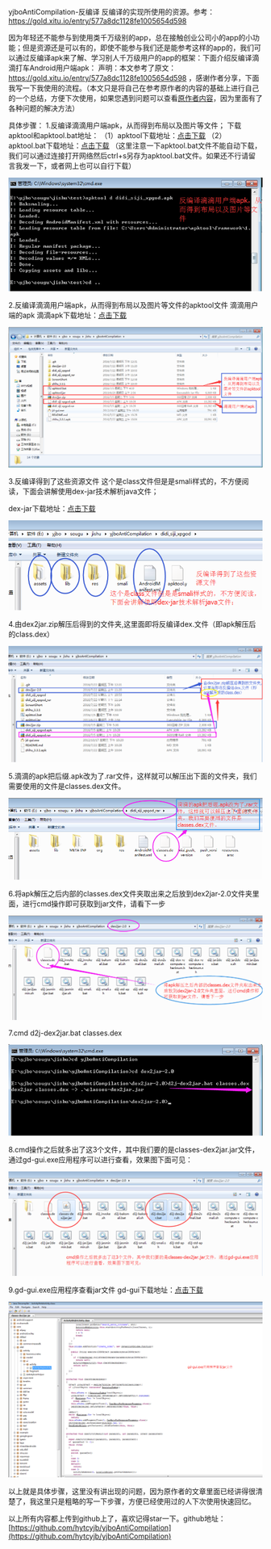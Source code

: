yjboAntiCompilation-反编译
反编译的实现所使用的资源。参考：https://gold.xitu.io/entry/577a8dc1128fe1005654d598

   因为年轻还不能参与到使用类千万级别的app，总在接触创业公司小的app的小功能；但是资源还是可以有的，即使不能参与我们还是能参考这样的app的，我们可以通过反编译apk来了解、学习别人千万级用户的app的框架：下面介绍反编译滴滴打车Android用户端apk：
   声明：本文参考了原文：https://gold.xitu.io/entry/577a8dc1128fe1005654d598 ，感谢作者分享，下面我写一下我使用的流程。（本文只是将自己在参考原作者的内容的基础上进行自己的一个总结，方便下次使用，如果您遇到问题可以查看[原作者内容](https://gold.xitu.io/entry/577a8dc1128fe1005654d598)，因为里面有了各种问题的解决方法）

具体步骤：
1.反编译滴滴用户端apk，从而得到布局以及图片等文件；
	下载apktool和apktool.bat地址：
		（1）apktool下载地址：[点击下载](https://raw.githubusercontent.com/hytcyjb/yjboAntiCompilation/master/apktool.jar)
		（2）apktool.bat下载地址：[点击下载](https://raw.githubusercontent.com/hytcyjb/yjboAntiCompilation/master/apktool.bat)
		（这里注意一下apktool.bat文件不能自动下载，我们可以通过连接打开网络然后ctrl+s另存为apktool.bat文件。如果还不行请留言我发一下，或者网上也可以自行下载）
		
![这里写图片描述](https://raw.githubusercontent.com/hytcyjb/yjboAntiCompilation/06bae97acccf5126c17ca370ded5849b671a7452/ScreenShort/fby-1.png)

2.反编译滴滴用户端apk，从而得到布局以及图片等文件的apktool文件   滴滴用户端的apk
   滴滴apk下载地址：[点击下载](https://raw.githubusercontent.com/hytcyjb/yjboAntiCompilation/master/didi_siji_xpgod.apk)
   
![这里写图片描述](https://raw.githubusercontent.com/hytcyjb/yjboAntiCompilation/06bae97acccf5126c17ca370ded5849b671a7452/ScreenShort/fby-2.png)

3.反编译得到了这些资源文件
   这个是class文件但是是smali样式的，不方便阅读，下面会讲解使用dex-jar技术解析java文件；
   
dex-jar下载地址：[点击下载](https://raw.githubusercontent.com/hytcyjb/yjboAntiCompilation/master/dex2jar.zip)

![这里写图片描述](https://raw.githubusercontent.com/hytcyjb/yjboAntiCompilation/06bae97acccf5126c17ca370ded5849b671a7452/ScreenShort/fby-3.png)

4.由dex2jar.zip解压后得到的文件夹,这里面即将反编译dex.文件（即apk解压后的class.dex）

![这里写图片描述](https://raw.githubusercontent.com/hytcyjb/yjboAntiCompilation/06bae97acccf5126c17ca370ded5849b671a7452/ScreenShort/fby-4.png)


5.滴滴的apk把后缀.apk改为了.rar文件，这样就可以解压出下面的文件夹，我们需要使用的文件是classes.dex文件。

![这里写图片描述](https://raw.githubusercontent.com/hytcyjb/yjboAntiCompilation/06bae97acccf5126c17ca370ded5849b671a7452/ScreenShort/fby-5.png)

6.将apk解压之后内部的classes.dex文件夹取出来之后放到dex2jar-2.0文件夹里面，进行cmd操作即可获取到jar文件，请看下一步

![这里写图片描述](https://raw.githubusercontent.com/hytcyjb/yjboAntiCompilation/06bae97acccf5126c17ca370ded5849b671a7452/ScreenShort/fby-6.png)


7.cmd    d2j-dex2jar.bat classes.dex

![这里写图片描述](https://raw.githubusercontent.com/hytcyjb/yjboAntiCompilation/06bae97acccf5126c17ca370ded5849b671a7452/ScreenShort/fby-7.png)

8.cmd操作之后就多出了这3个文件，其中我们要的是classes-dex2jar.jar文件，通过gd-gui.exe应用程序可以进行查看，效果图下面可见：

![这里写图片描述](https://raw.githubusercontent.com/hytcyjb/yjboAntiCompilation/06bae97acccf5126c17ca370ded5849b671a7452/ScreenShort/fby-8.png)

9.gd-gui.exe应用程序查看jar文件
   gd-gui下载地址：[点击下载](https://raw.githubusercontent.com/hytcyjb/yjboAntiCompilation/master/jd-gui.exe)

![这里写图片描述](https://raw.githubusercontent.com/hytcyjb/yjboAntiCompilation/06bae97acccf5126c17ca370ded5849b671a7452/ScreenShort/fby-9.png)


以上就是具体步骤，这里没有讲出现的问题，因为原作者的文章里面已经讲得很清楚了，我这里只是粗略的写一下步骤，方便已经使用过的人下次使用快速回忆。

以上所有内容都上传到github上了，喜欢记得star一下。github地址：[https://github.com/hytcyjb/yjboAntiCompilation](https://github.com/hytcyjb/yjboAntiCompilation)
